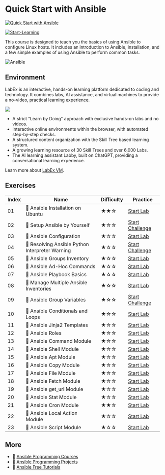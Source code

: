 # Quick Start with Ansible

[![Quick Start with Ansible](https://cover-creator.labex.io/quick-start-with-ansible.png)](https://labex.io/courses/quick-start-with-ansible)

[![Start-Learning](https://img.shields.io/badge/Start-Learning-whitesmoke?style=for-the-badge)](https://labex.io/courses/quick-start-with-ansible)

This course is designed to teach you the basics of using Ansible to configure Linux hosts. It includes an introduction to Ansible, installation, and a few simple examples of using Ansible to perform common tasks.

![Ansible](https://img.shields.io/badge/Ansible-whitesmoke?style=for-the-badge&logo=ansible)


## Environment

LabEx is an interactive, hands-on learning platform dedicated to coding and technology. It combines labs, AI assistance, and virtual machines to provide a no-video, practical learning experience.

![](https://tutorial-screenshot.getvm.io/images/vm-1725247253.png)

- A strict "Learn by Doing" approach with exclusive hands-on labs and no videos.
- Interactive online environments within the browser, with automated step-by-step checks.
- A structured content organization with the Skill Tree based learning system.
- A growing learning resource of 30 Skill Trees and over 6,000 Labs.
- The AI learning assistant Labby, built on ChatGPT, providing a conversational learning experience.

Learn more about [LabEx VM](https://support.labex.io/using-labex/virtual-machine).

## Exercises

|   Index | Name                                            | Difficulty   | Practice                                                                                                                             |
|---------|-------------------------------------------------|--------------|--------------------------------------------------------------------------------------------------------------------------------------|
|      01 | 📖 Ansible Installation on Ubuntu               | ★★☆          | <a target='_blank' href='https://labex.io/tutorials/ansible-ansible-installation-on-ubuntu-67172'>Start Lab</a>                      |
|      02 | 🎯 Setup Ansible by Yourself                    | ★☆☆          | <a target='_blank' href='https://labex.io/tutorials/ansible-setup-ansible-by-yourself-390383'>Start Challenge</a>                    |
|      03 | 📖 Ansible Configuration                        | ★☆☆          | <a target='_blank' href='https://labex.io/tutorials/ansible-ansible-configuration-390437'>Start Lab</a>                              |
|      04 | 🎯 Resolving Ansible Python Interpreter Warning | ★☆☆          | <a target='_blank' href='https://labex.io/tutorials/ansible-resolving-ansible-python-interpreter-warning-390490'>Start Challenge</a> |
|      05 | 📖 Ansible Groups Inventory                     | ★☆☆          | <a target='_blank' href='https://labex.io/tutorials/ansible-ansible-groups-inventory-290160'>Start Lab</a>                           |
|      06 | 📖 Ansible Ad-Hoc Commands                      | ★☆☆          | <a target='_blank' href='https://labex.io/tutorials/ansible-ansible-ad-hoc-commands-390441'>Start Lab</a>                            |
|      07 | 📖 Ansible Playbook Basics                      | ★☆☆          | <a target='_blank' href='https://labex.io/tutorials/ansible-ansible-playbook-basics-390426'>Start Lab</a>                            |
|      08 | 📖 Manage Multiple Ansible Inventories          | ★☆☆          | <a target='_blank' href='https://labex.io/tutorials/ansible-manage-multiple-ansible-inventories-290193'>Start Lab</a>                |
|      09 | 🎯 Ansible Group Variables                      | ★☆☆          | <a target='_blank' href='https://labex.io/tutorials/ansible-ansible-group-variables-96690'>Start Challenge</a>                       |
|      10 | 📖 Ansible Conditionals and Loops               | ★☆☆          | <a target='_blank' href='https://labex.io/tutorials/ansible-ansible-conditionals-and-loops-390455'>Start Lab</a>                     |
|      11 | 📖 Ansible Jinja2 Templates                     | ★☆☆          | <a target='_blank' href='https://labex.io/tutorials/ansible-ansible-jinja2-templates-390470'>Start Lab</a>                           |
|      12 | 📖 Ansible Roles                                | ★☆☆          | <a target='_blank' href='https://labex.io/tutorials/ansible-ansible-roles-390467'>Start Lab</a>                                      |
|      13 | 📖 Ansible Command Module                       | ★☆☆          | <a target='_blank' href='https://labex.io/tutorials/ansible-ansible-command-module-290161'>Start Lab</a>                             |
|      14 | 📖 Ansible Shell Module                         | ★☆☆          | <a target='_blank' href='https://labex.io/tutorials/ansible-ansible-shell-module-289409'>Start Lab</a>                               |
|      15 | 📖 Ansible Apt Module                           | ★☆☆          | <a target='_blank' href='https://labex.io/tutorials/ansible-ansible-apt-module-289651'>Start Lab</a>                                 |
|      16 | 📖 Ansible Copy Module                          | ★☆☆          | <a target='_blank' href='https://labex.io/tutorials/ansible-ansible-copy-module-289653'>Start Lab</a>                                |
|      17 | 📖 Ansible File Module                          | ★☆☆          | <a target='_blank' href='https://labex.io/tutorials/ansible-ansible-file-module-289654'>Start Lab</a>                                |
|      18 | 📖 Ansible Fetch Module                         | ★☆☆          | <a target='_blank' href='https://labex.io/tutorials/ansible-ansible-fetch-module-290159'>Start Lab</a>                               |
|      19 | 📖 Ansible get_url Module                       | ★☆☆          | <a target='_blank' href='https://labex.io/tutorials/ansible-ansible-get-url-module-290188'>Start Lab</a>                             |
|      20 | 📖 Ansible Stat Module                          | ★☆☆          | <a target='_blank' href='https://labex.io/tutorials/ansible-ansible-stat-module-290192'>Start Lab</a>                                |
|      21 | 📖 Ansible Cron Module                          | ★★☆          | <a target='_blank' href='https://labex.io/tutorials/ansible-ansible-cron-module-290157'>Start Lab</a>                                |
|      22 | 📖 Ansible Local Action Module                  | ★☆☆          | <a target='_blank' href='https://labex.io/tutorials/ansible-ansible-local-action-module-290189'>Start Lab</a>                        |
|      23 | 📖 Ansible Script Module                        | ★☆☆          | <a target='_blank' href='https://labex.io/tutorials/ansible-ansible-script-module-289411'>Start Lab</a>                              |

## More

- 🔗 [Ansible Programming Courses](https://github.com/labex-labs/awesome-programming-courses)
- 🔗 [Ansible Programming Projects](https://github.com/labex-labs/awesome-programming-projects)
- 🔗 [Ansible Free Tutorials](https://github.com/labex-labs/ansible-free-tutorials)

